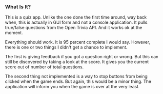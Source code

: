 ### What Is It?
This is a quiz app. Unlike the one done the first time around, way back when, this is actually in GUI form and not a console application. It pulls true/false questions from the Open Trivia API. And it works ok at the moment.

Everything should work. It is 95 percent complete I would say. However, there is one or two things I didn't get a chance to implement.

The first is giving feedback if you got a question right or wrong. But this can still be discovered by taking a look at the score. It gives you the current score out of number of total questions.

The second thing not implemented is a way to stop buttons from being clicked when the game ends. But again, this would be a minor thing. The application will inform you when the game is over at the very least.